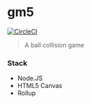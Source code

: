 # gm5

[![CircleCI](https://img.shields.io/circleci/project/github/RedSparr0w/node-csgo-parser.svg)](https://circleci.com/gh/Hackbit/nko2017-gm5/tree/master)

> A ball collision game

### Stack
- Node.JS
- HTML5 Canvas
- Rollup

